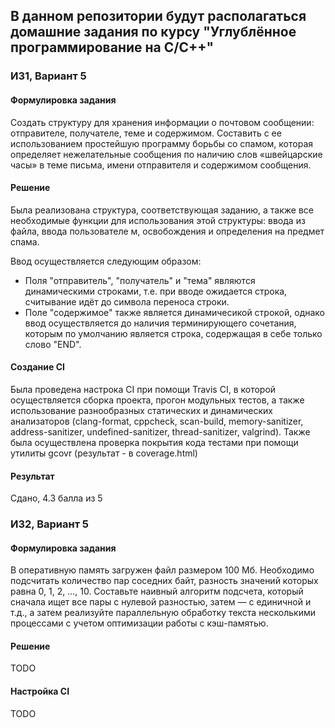## В данном репозитории будут располагаться домашние задания по курсу "Углублённое программирование на С/C++"

### __ИЗ1, Вариант 5__
#### Формулировка задания

Создать структуру для хранения информации о почтовом сообщении: отправителе, получателе, теме и содержимом. Составить с ее использованием простейшую программу борьбы со спамом, которая определяет нежелательные сообщения по наличию слов «швейцарские часы» в теме письма, имени отправителя и содержимом сообщения.

#### Решение

Была реализована структура, соответствующая заданию, а также все необходимые функции для использования этой структуры: ввода из файла, ввода пользователе
м, освобождения и определения на предмет спама.

Ввод осуществляется следующим образом:

- Поля "отправитель", "получатель" и "тема" являются динамическими строками, т.е. при вводе ожидается строка, считывание идёт до символа переноса строки.
- Поле "содержимое" также является динамичесикой строкой, однако ввод осуществляется до наличия терминирующего сочетания, которым по умолчанию является строка, содержащая в себе только слово "END". 

#### Создание CI
Была проведена настрока CI при помощи Travis CI, в которой осуществляется сборка проекта, прогон модульных тестов, а также использование разнообразных статических и динамических анализаторов (clang-format, cppcheck, scan-build, memory-sanitizer, address-sanitizer, undefined-sanitizer, thread-sanitizer, valgrind). Также была осуществлена проверка покрытия кода тестами при помощи утилиты gcovr (результат - в coverage.html)

#### Результат

Сдано, 4.3 балла из 5


### __ИЗ2, Вариант 5__
#### Формулировка задания

В оперативную память загружен файл размером 100 Мб. Необходимо подсчитать количество пар соседних байт, разность значений которых равна 0, 1, 2, …, 10. Составьте наивный алгоритм подсчета, который сначала ищет все пары с нулевой разностью, затем — с единичной и т.д., а затем реализуйте параллельную обработку текста несколькими процессами с учетом оптимизации работы с кэш-памятью.

#### Решение

TODO

#### Настройка CI

TODO